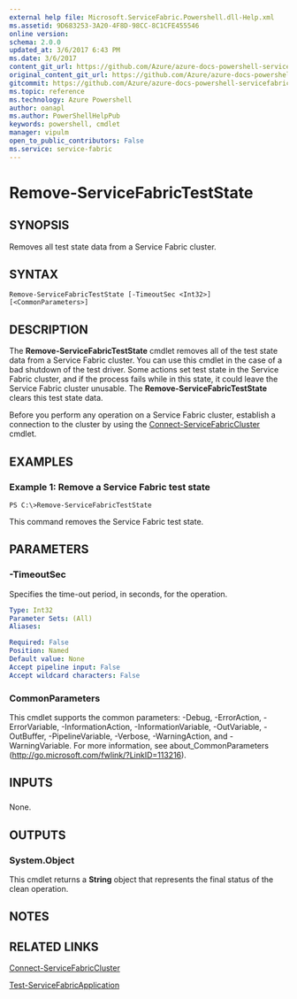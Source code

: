 ```yaml
---
external help file: Microsoft.ServiceFabric.Powershell.dll-Help.xml
ms.assetid: 9D683253-3A20-4F8D-98CC-8C1CFE455546
online version: 
schema: 2.0.0
updated_at: 3/6/2017 6:43 PM
ms.date: 3/6/2017
content_git_url: https://github.com/Azure/azure-docs-powershell-servicefabric/blob/master/Service-Fabric-cmdlets/ServiceFabric/vlatest/Remove-ServiceFabricTestState.md
original_content_git_url: https://github.com/Azure/azure-docs-powershell-servicefabric/blob/master/Service-Fabric-cmdlets/ServiceFabric/vlatest/Remove-ServiceFabricTestState.md
gitcommit: https://github.com/Azure/azure-docs-powershell-servicefabric/blob/ffcf8444837861c6001f2d5cae123000f4dd6044/Service-Fabric-cmdlets/ServiceFabric/vlatest/Remove-ServiceFabricTestState.md
ms.topic: reference
ms.technology: Azure Powershell
author: oanapl
ms.author: PowerShellHelpPub
keywords: powershell, cmdlet
manager: vipulm
open_to_public_contributors: False
ms.service: service-fabric
---
```


# Remove-ServiceFabricTestState

## SYNOPSIS
Removes all test state data from a Service Fabric cluster.

## SYNTAX

```
Remove-ServiceFabricTestState [-TimeoutSec <Int32>] [<CommonParameters>]
```

## DESCRIPTION
The **Remove-ServiceFabricTestState** cmdlet removes all of the test state data from a Service Fabric cluster.
You can use this cmdlet in the case of a bad shutdown of the test driver.
Some actions set test state in the Service Fabric cluster, and if the process fails while in this state, it could leave the Service Fabric cluster unusable.
The **Remove-ServiceFabricTestState** clears this test state data.

Before you perform any operation on a Service Fabric cluster, establish a connection to the cluster by using the [Connect-ServiceFabricCluster](./Connect-ServiceFabricCluster.md) cmdlet.

## EXAMPLES

### Example 1: Remove a Service Fabric test state
```
PS C:\>Remove-ServiceFabricTestState
```

This command removes the Service Fabric test state.

## PARAMETERS

### -TimeoutSec
Specifies the time-out period, in seconds, for the operation.

```yaml
Type: Int32
Parameter Sets: (All)
Aliases: 

Required: False
Position: Named
Default value: None
Accept pipeline input: False
Accept wildcard characters: False
```

### CommonParameters
This cmdlet supports the common parameters: -Debug, -ErrorAction, -ErrorVariable, -InformationAction, -InformationVariable, -OutVariable, -OutBuffer, -PipelineVariable, -Verbose, -WarningAction, and -WarningVariable. For more information, see about_CommonParameters (http://go.microsoft.com/fwlink/?LinkID=113216).

## INPUTS

###  
None.

## OUTPUTS

### System.Object
This cmdlet returns a **String** object that represents the final status of the clean operation.

## NOTES

## RELATED LINKS

[Connect-ServiceFabricCluster](xref:ServiceFabric/vlatest/Connect-ServiceFabricCluster.md)

[Test-ServiceFabricApplication](xref:ServiceFabric/vlatest/Test-ServiceFabricApplication.md)
